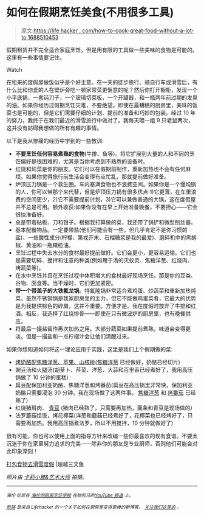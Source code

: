 # 如何在假期烹饪美食(不用很多工具)

> 原文:[https://life hacker . com/how-to-cook-great-food-without-a-lot-to 1688510453](https://lifehacker.com/how-to-cook-great-food-on-vacation-without-a-lot-of-to-1688510453)

假期租赁并不完全适合家庭烹饪，但是用有限的工具做一些美味的食物是可能的。这里有一些事情要记住。

Watch

在租来的度假屋做饭似乎是个好主意。在一天的徒步旅行、骑自行车或滑雪后，有什么比和你爱的人在壁炉旁吃一顿家常菜更惬意的呢？然后你打开橱柜，发现一个小平底锅，一套钝刀子，一个玻璃切菜板，一个开罐器，和一瓶两年前过期的发臭的油。如果你经历过假期烹饪灾难，不要绝望。即使在最糟糕的厨房里，美味的饭菜也是可能的，但是它们需要仔细的计划、提前的准备和巧妙的包装。经过 10 年的努力，我终于在我们最近的滑雪旅行中做对了。我每天喂一组 9 只老鼠两次，这并没有妨碍我想做的所有有趣的事情。

以下是我从惨痛的经历中学到的一些教训:

*   **不要烹饪任何容易煮熟的食物**(牛排、鱼等)。将它扩展到大量的人和不同的烹饪偏好是很困难的，尤其是当你考虑到不熟悉的设备时。
*   红烧和炖菜是你的朋友。它们可以在假期前制作，重新加热也不会有任何麻烦。如果你觉得旅行前生活会变得有点忙乱，那就提前做好准备。
*   炉顶压力锅是一个救生圈。车内塞满食物也不浪费空间。如果你是一个慢炖锅的人，你可以带那个来代替，但是炉顶压力锅有很多优点:1)它更薄，在车里浪费的空间更少，2)它不需要提前计划，3)它可以兼做普通的大锅，这在度假屋并不总是可用。额外收获:如果你没有在早上开始准备晚餐，不要担心——它会很快准备好。
*   总是带着砧板、刀和钳子。根据我打算做的菜，我还带了锅铲和微型刨丝器。
*   基本配餐物品。一定要带盐(他们可能会有一些，但几乎肯定不是你习惯的盐)、一些酸性成分(柠檬、第戎芥末、石榴糖浆是我的最爱)、磨碎机中的黑胡椒、黄油和一瓶橄榄油。
*   烹饪过程中失去水分的食材最好提前做好。它们会更小，更容易运输。它们也是需要切碎、搅拌和注意的种类(例如用于汤的灭蚁灵、焦糖洋葱、红烧肉、烤蔬菜等)。
*   在水中烹饪并且在烹饪过程中体积增大的食材最好现场烹饪。那是你的豆类、谷物、面食等。当干燥时，它们更加紧密。
*   **带一个带盖子的大铁氟龙锅**。特氟隆锅非常适合煮鸡蛋、炒蔬菜和重新加热炖菜。虽然不锈钢锅是我家厨房里的主力，但它不能做鸡蛋菜肴，它最大的优势是为我提供棕色的碎屑，这并不重要。方便才是。我在度假时放弃了牛排和红酒。相反，我选择了红烧排骨——即使在只有微波炉的厨房里，也有晚餐供应。
*   将最后一撮盐留作再次加热之用。大部分蔬菜如果提前煮熟，味道会变得更淡。但是一撮盐和一点柠檬汁会让他们清醒过来。

如果你想知道如何将这一理论应用于实践，这里是我们上个假期做的菜:

*   [烤奶酪配焦糖洋葱、苹果、山核桃](http://www.beyondsalmon.com/2008/06/caramelized-onion-apple-walnut-grilled.html)([焦糖洋葱](https://www.youtube.com/watch?v=X_N3y5UMREw) 已经做好，奶酪已经切片)
*   豌豆汤和火腿汤(胡萝卜、芹菜、洋葱、大蒜和百里香已经煮好了，我用高压锅做了 10 分钟的蛋糕)
*   扁豆配保加利亚奶酪、焦糖洋葱和烤番茄(扁豆在高压锅里非常快，保加利亚奶酪只需要浸泡 30 分钟。我在现场做了这两件事。 [焦糖洋葱](https://www.youtube.com/watch?v=X_N3y5UMREw) 和 [烤番茄](http://www.beyondsalmon.com/2011/06/roasted-tomatoes-in-any-season.html) 已经熟了)
*   红烧猪肩肉、 [青豆](https://www.youtube.com/watch?v=xuEs6l_e6yc) (猪肉已经熟了，只需要再加热，面条和青豆是现场做的)
*   法罗蘑菇烩饭，烤花椰菜(洋葱和蘑菇已经煮好了，花椰菜也已经烤好了，只需要再加热。我用高压锅煮法罗，所以不用搅拌，10 分钟就做好了)

很有可能，你也可以使用上面的指导方针来改编一些你最喜欢的现有食谱。不要太沉迷于你在家里努力追求的完美——除非你的朋友是专业厨师，否则他们可能会对此印象深刻！

[打包食物去滑雪度假](http://www.beyondsalmon.com/2015/02/packing-food-on-skiing-vacation.html) |超越三文鱼

*照片由* [*卡莉小雅&艺术大师*](http://www.flickr.com/photos/wiredwitch/3469288917) *拍摄。*

* * *

*<small>海伦·伦尼在</small>* [*<small>海伦的厨房烹饪学校</small>*](http://www.helenrennie.com/kitchen) *<small>在她和马的</small>*[*<small>YouTube 频道</small>*](https://www.youtube.com/user/helenrennie) *<small>上。</small>*

[*<small>煎锅</small>*](http://skillet.lifehacker.com/) *<small>是来自 Lifehacker 的一个关于如何在厨房里变得更棒的新博客。</small>* [*<small>关注我们这里的</small>*](http://www.twitter.com/skilletLH) <small>*。*</small>